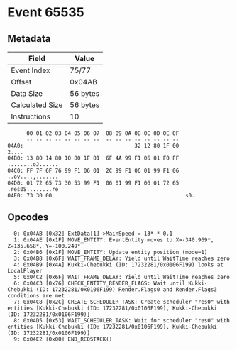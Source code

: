 # Event 65535

## Metadata

| Field           | Value    |
|-----------------|----------|
| Event Index     | 75/77    |
| Offset          | 0x04AB   |
| Data Size       | 56 bytes |
| Calculated Size | 56 bytes |
| Instructions    | 10       |

```
      00 01 02 03 04 05 06 07  08 09 0A 0B 0C 0D 0E 0F
      -- -- -- -- -- -- -- --  -- -- -- -- -- -- -- --
04A0:                                   32 12 80 1F 00             2....
04B0: 13 80 14 80 10 80 1F 01  6F 4A 99 F1 06 01 F0 FF  ........oJ......
04C0: FF 7F 6F 76 99 F1 06 01  2C 99 F1 06 01 99 F1 06  ..ov....,.......
04D0: 01 72 65 73 30 53 99 F1  06 01 99 F1 06 01 72 65  .res0S........re
04E0: 73 30 00                                          s0.             
```

## Opcodes

```
  0: 0x04AB [0x32] ExtData[1]->MainSpeed = 13* * 0.1
  1: 0x04AE [0x1F] MOVE_ENTITY: EventEntity moves to X=-340.969*, Z=135.658*, Y=-100.249*
  2: 0x04B6 [0x1F] MOVE_ENTITY: Update entity position (mode=1)
  3: 0x04B8 [0x6F] WAIT_FRAME_DELAY: Yield until WaitTime reaches zero
  4: 0x04B9 [0x4A] Kukki-Chebukki (ID: 17232281/0x0106F199) looks at LocalPlayer
  5: 0x04C2 [0x6F] WAIT_FRAME_DELAY: Yield until WaitTime reaches zero
  6: 0x04C3 [0x76] CHECK_ENTITY_RENDER_FLAGS: Wait until Kukki-Chebukki (ID: 17232281/0x0106F199) Render.Flags0 and Render.Flags3 conditions are met
  7: 0x04C8 [0x2C] CREATE_SCHEDULER_TASK: Create scheduler "res0" with entities [Kukki-Chebukki (ID: 17232281/0x0106F199), Kukki-Chebukki (ID: 17232281/0x0106F199)]
  8: 0x04D5 [0x53] WAIT_SCHEDULER_TASK: Wait for scheduler "res0" with entities [Kukki-Chebukki (ID: 17232281/0x0106F199), Kukki-Chebukki (ID: 17232281/0x0106F199)]
  9: 0x04E2 [0x00] END_REQSTACK()
```
